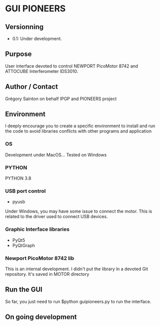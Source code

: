 # GUI PIONEERS


## Versionning

- 0.1: Under development.
	 


## Purpose

User interface devoted to control NEWPORT PicoMotor 8742 and ATTOCUBE Interferometer IDS3010.


## Author / Contact
Grégory Sainton on behalf IPGP and PIONEERS project


## Environment

I deeply encourage you to create a specific environment to install and run the code to avoid libraries conflicts with other programs and application

### OS 
Development under MacOS... Tested on Windows

### PYTHON

PYTHON 3.8

### USB port control
- pyusb

Under Windows, you may have some issue to connect the motor. This is related to the driver used to connect USB devices.



### Graphic Interface libraries
- PyQt5
- PyQtGraph
 

### Newport PicoMotor 8742 lib
This is an internal development. I didn't put the library in a devoted Git repository. 
It's saved in MOTOR directory 
 
## Run the GUI

So far, you just need to run $python guipioneers.py to run the interface.


## On going development
